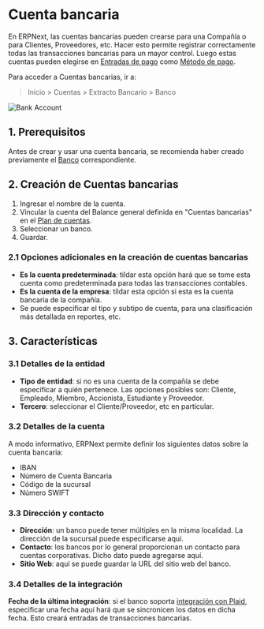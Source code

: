 <!-- add-breadcrumbs -->
# Cuenta bancaria

En ERPNext, las cuentas bancarias pueden crearse para una Compañía o para Clientes, Proveedores, etc. Hacer esto permite registrar correctamente todas las transacciones bancarias para un mayor control. Luego estas cuentas pueden elegirse en [Entradas de pago](/docs/user/manual/es/accounts/payment-entry) como [Método de pago](/docs/user/manual/es/accounts/mode-of-payment).

Para acceder a Cuentas bancarias, ir a:
> Inicio > Cuentas > Extracto Bancario > Banco

![Bank Account](/docs/assets/img/accounts/bank-account.png)

## 1. Prerequisitos
Antes de crear y usar una cuenta bancaria, se recomienda haber creado previamente el [Banco](/docs/user/manual/es/accounts/bank) correspondiente.

## 2. Creación de Cuentas bancarias
1. Ingresar el nombre de la cuenta.
1. Vincular la cuenta del Balance general definida en "Cuentas bancarias" en el [Plan de cuentas](/docs/user/manual/es/accounts/chart-of-accounts).
1. Seleccionar un banco.
1. Guardar.

### 2.1 Opciones adicionales en la creación de cuentas bancarias

* **Es la cuenta predeterminada**: tildar esta opción hará que se tome esta cuenta como predeterminada para todas las transacciones contables.
* **Es la cuenta de la empresa**: tildar esta opción si esta es la cuenta bancaria de la compañía.
* Se puede especificar el tipo y subtipo de cuenta, para una clasificación más detallada en reportes, etc.

## 3. Características
### 3.1 Detalles de la entidad

* **Tipo de entidad**: si no es una cuenta de la compañía se debe especificar a quién pertenece. Las opciones posibles son: Cliente, Empleado, Miembro, Accionista, Estudiante y Proveedor. 
* **Tercero**: seleccionar el Cliente/Proveedor, etc en particular.

### 3.2 Detalles de la cuenta

A modo informativo, ERPNext permite definir los siguientes datos sobre la cuenta bancaria:

* IBAN
* Número de Cuenta Bancaria
* Código de la sucursal
* Número SWIFT 

### 3.3 Dirección y contacto

* **Dirección**: un banco puede tener múltiples en la misma localidad. La dirección de la sucursal puede especificarse aquí.
* **Contacto**: los bancos por lo general proporcionan un contacto para cuentas corporativas. Dicho dato puede agregarse aquí.
* **Sitio Web**: aquí se puede guardar la URL del sitio web del banco.

### 3.4 Detalles de la integración

**Fecha de la última integración**: si el banco soporta [integración con Plaid](/docs/user/manual/en/erpnext_integration/plaid_integration), especificar una fecha aquí hará que se sincronicen los datos en dicha fecha. Esto creará entradas de transacciones bancarias.
